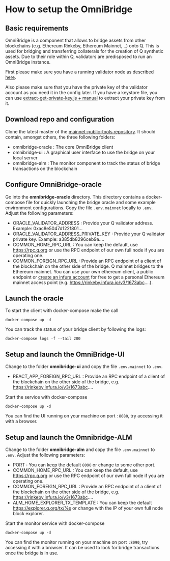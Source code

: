 # How to setup the OmniBridge

## Basic requirements

OmniBridge is a component that allows to bridge assets from other blockchains (e.g. Ethereum Rinkeby, Ethereum Mainnet, ..) onto Q. This is used for bridging and transferring collaterals for the creation of Q synthetic assets. Due to their role within Q, validators are predisposed to run an OmniBridge instance.

First please make sure you have a running validator node as described [here](how-to-setup-validator.md).

Also please make sure that you have the private key of the validator account as you need it in the config later. If you have a keystore file, you can use [extract-get-private-key.js + manual](https://gitlab.com/q-dev/mainnet-public-tools/-/tree/master/js-tools) to extract your private key from it.

## Download repo and configuration
Clone the latest master of the [mainnet-public-tools repository](https://gitlab.com/q-dev/mainnet-public-tools/-/tree/master/). It should contain, amongst others, the three following folders:

* omnibridge-oracle : The core OmniBridge client
* omnibridge-ui : A graphical user interface to use the bridge on your local server
* omnibridge-alm : The monitor component to track the status of bridge transactions on the blockchain

## Configure OmniBridge-oracle

Go into the **omnibridge-oracle** directory. This directory contains a docker-compose file for quickly launching the bridge oracle and some example environment configurations. Copy the file `.env.mainnet` locally to `.env`. Adjust the following parameters:

* ORACLE_VALIDATOR_ADDRESS : Provide your Q validator address. Example: 0xac8e5047d122f801...
* ORACLE_VALIDATOR_ADDRESS_PRIVATE_KEY : Provide your Q validator private key. Example: a385db8296ceb9a....
* COMMON_HOME_RPC_URL : You can keep the default, use https://rpc.q.org or use the RPC endpoint of our own full node if you are operating one.
* COMMON_FOREIGN_RPC_URL : Provide an RPC endpoint of a client of the blockchain on the other side of the bridge. Q mainnet bridges to the Ethereum mainnet. You can use your own ethereum client, a public endpoint or [create an infura account](https://infura.io/) for free to get a personal Ethereum mainnet access point (e.g. https://rinkeby.infura.io/v3/1673abc....).

## Launch the oracle
To start the client with docker-compose make the call

`docker-compose up -d`

You can track the status of your bridge client by following the logs:

`docker-compose logs -f --tail 200`

## Setup and launch the OmniBridge-UI

Change to the folder **omnibridge-ui** and copy the file `.env.mainnet` to `.env`.

* REACT_APP_FOREIGN_RPC_URL : Provide an RPC endpoint of a client of the blockchain on the other side of the bridge, e.g. https://rinkeby.infura.io/v3/1673abc....

Start the service with docker-compose

`docker-compose up -d`

You can find the UI running on your machine on port `:8080`, try accessing it with a browser.

## Setup and launch the Omnibridge-ALM

Change to the folder **omnibridge-alm** and copy the file `.env.mainnet` to `.env`. Adjust the following parameters:

* PORT : You can keep the default `8090` or change to some other port.
* COMMON_HOME_RPC_URL : You can keep the default, use https://rpc.q.org or use the RPC endpoint of our own full node if you are operating one.
* COMMON_FOREIGN_RPC_URL : Provide an RPC endpoint of a client of the blockchain on the other side of the bridge, e.g. https://rinkeby.infura.io/v3/1673abc....
* ALM_HOME_EXPLORER_TX_TEMPLATE : You can keep the default https://explorer.q.org/tx/%s or change with the IP of your own full node block explorer.

Start the monitor service with docker-compose

`docker-compose up -d`

You can find the monitor running on your machine on port `:8090`, try accessing it with a browser. It can be used to look for bridge transactions once the bridge is in use.
